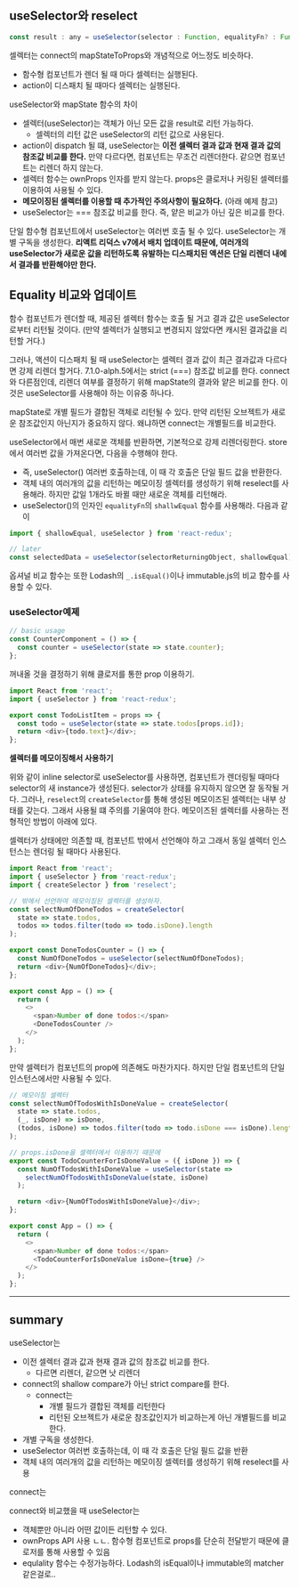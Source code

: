 ## useSelector와 reselect

```js
const result : any = useSelector(selector : Function, equalityFn? : Function)
```

셀렉터는 connect의 mapStateToProps와 개념적으로 어느정도 비슷하다.

- 함수형 컴포넌트가 렌더 될 때 마다 셀렉터는 실행된다.
- action이 디스패치 될 때마다 셀렉터는 실행된다.

useSelector와 mapState 함수의 차이

- 셀렉터(useSelector)는 객체가 아닌 모든 값을 result로 리턴 가능하다.
  - 셀렉터의 리턴 값은 useSelector의 리턴 값으로 사용된다.
- action이 dispatch 될 떄, useSelector는 **이전 셀렉터 결과 값과 현재 결과 값의 참조값 비교를 한다.** 만약 다르다면, 컴포넌트는 무조건 리렌더한다. 같으면 컴포넌트는 리렌더 하지 않는다.
- 셀렉터 함수는 ownProps 인자를 받지 않는다. props은 클로저나 커링된 셀렉터를 이용하여 사용될 수 있다.
- **메모이징된 셀렉터를 이용할 때 추가적인 주의사항이 필요하다.** (아래 예제 참고)
- useSelector는 === 참조값 비교를 한다. 즉, 얕은 비교가 아닌 깊은 비교를 한다.

단일 함수형 컴포넌트에서 useSelector는 여러번 호출 될 수 있다. useSelector는 개별 구독을 생성한다. **리액트 리덕스 v7에서 배치 업데이트 때문에, 여러개의 useSelector가 새로운 값을 리턴하도록 유발하는 디스패치된 액션은 단일 리렌더 내에서 결과를 반환해야만 한다.**

## Equality 비교와 업데이트

함수 컴포넌트가 렌더할 때, 제공된 셀렉터 함수는 호출 될 거고 결과 값은 useSelector로부터 리턴될 것이다. (만약 셀렉터가 실행되고 변경되지 않았다면 캐시된 결과값을 리턴할 거다.)

그러나, 액션이 디스패치 될 때 useSelector는 셀렉터 결과 값이 최근 결과값과 다르다면 강제 리렌더 할거다. 7.1.0-alph.5에서는 strict (===) 참조값 비교를 한다. connect와 다른점인데, 리렌더 여부를 결정하기 위해 mapState의 결과와 얕은 비교를 한다. 이것은 useSelector를 사용해야 하는 이유중 하나다.

mapState로 개별 필드가 결합된 객체로 리턴될 수 있다. 만약 리턴된 오브젝트가 새로운 참조값인지 아닌지가 중요하지 않다. 왜냐하면 connect는 개별필드를 비교한다.

useSelector에서 매번 새로운 객체를 반환하면, 기본적으로 강제 리렌더링한다. store에서 여러번 값을 가져온다면, 다음을 수행해야 한다.

- 즉, useSelector() 여러번 호출하는데, 이 때 각 호출은 단일 필드 값을 반환한다.
- 객체 내의 여러개의 값을 리턴하는 메모이징 셀렉터를 생성하기 위해 reselect를 사용해라. 하지만 값일 1개라도 바뀔 때만 새로운 객체를 리턴해라.
- useSelector()의 인자인 `equalityFn`의 `shallwEqual` 함수를 사용해라. 다음과 같이

```js
import { shallowEqual, useSelector } from 'react-redux';

// later
const selectedData = useSelector(selectorReturningObject, shallowEqual);
```

옵셔널 비교 함수는 또한 Lodash의 `_.isEqual()`이나 immutable.js의 비교 함수를 사용할 수 있다.

### useSelector예졔

```js
// basic usage
const CounterComponent = () => {
  const counter = useSelector(state => state.counter);
};
```

꺼내올 것을 결정하기 위해 클로저를 통한 prop 이용하기.

```js
import React from 'react';
import { useSelector } from 'react-redux';

export const TodoListItem = props => {
  const todo = useSelector(state => state.todos[props.id]);
  return <div>{todo.text}</div>;
};
```

**셀렉터를 메모이징해서 사용하기**

위와 같이 inline selector로 useSelector를 사용하면, 컴포넌트가 렌더링될 때마다 selector의 새 instance가 생성된다.
selector가 상태를 유지하지 않으면 잘 동작될 거다. 그러나, `reselect`의 `createSelector`를 통해 생성된 메모이즈된 셀렉터는 내부 상태를 갖는다. 그래서 사용될 떄 주의를 기울여야 한다. 메모이즈된 셀렉터를 사용하는 전형적인 방법이 아래에 있다.

셀렉터가 상태에만 의존할 때, 컴포넌트 밖에서 선언해야 하고 그래서 동일 셀렉터 인스턴스는 렌더링 될 때마다 사용된다.

```js
import React from 'react';
import { useSelector } from 'react-redux';
import { createSelector } from 'reselect';

// 밖에서 선언하여 메모이징된 셀렉터를 생성하자.
const selectNumOfDoneTodos = createSelector(
  state => state.todos,
  todos => todos.filter(todo => todo.isDone).length
);

export const DoneTodosCounter = () => {
  const NumOfDoneTodos = useSelector(selectNumOfDoneTodos);
  return <div>{NumOfDoneTodos}</div>;
};

export const App = () => {
  return (
    <>
      <span>Number of done todos:</span>
      <DoneTodosCounter />
    </>
  );
};
```

만약 셀렉터가 컴포넌트의 prop에 의존해도 마찬가지다. 하지만 단일 컴포넌트의 단일 인스턴스에서만 사용될 수 있다.

```js
// 메모이징 셀렉터
const selectNumOfTodosWithIsDoneValue = createSelector(
  state => state.todos,
  (_, isDone) => isDone,
  (todos, isDone) => todos.filter(todo => todo.isDone === isDone).length
);

// props.isDone을 셀렉터에서 이용하기 때문에
export const TodoCounterForIsDoneValue = ({ isDone }) => {
  const NumOfTodosWithIsDoneValue = useSelector(state =>
    selectNumOfTodosWithIsDoneValue(state, isDone)
  );

  return <div>{NumOfTodosWithIsDoneValue}</div>;
};

export const App = () => {
  return (
    <>
      <span>Number of done todos:</span>
      <TodoCounterForIsDoneValue isDone={true} />
    </>
  );
};
```

---

## summary

useSelector는

- 이전 셀렉터 결과 값과 현재 결과 값의 참조값 비교를 한다.
  - 다르면 리렌더, 같으면 낫 리렌더
- connect의 shallow compare가 아닌 strict compare를 한다.
  - connect는
    - 개별 필드가 결합된 객체를 리턴한다
    - 리턴된 오브젝트가 새로운 참조값인지가 비교하는게 아닌 개별필드를 비교한다.
- 개별 구독을 생성한다.
- useSelector 여러번 호출하는데, 이 때 각 호출은 단일 필드 값을 반환
- 객체 내의 여러개의 값을 리턴하는 메모이징 셀렉터를 생성하기 위해 reselect를 사용

connect는

connect와 비교했을 때 useSelector는

- 객체뿐만 아니라 어떤 값이든 리턴할 수 있다.
- ownProps API 사용 ㄴㄴ. 함수형 컴포넌트로 props를 단순히 전달받기 때문에 클로저를 통해 사용할 수 있음
- equlality 함수는 수정가능하다. Lodash의 isEqual이나 immutable의 matcher 같은걸로..
